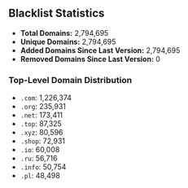 ## Blacklist Statistics

- **Total Domains:** 2,794,695
- **Unique Domains:** 2,794,695
- **Added Domains Since Last Version:** 2,794,695
- **Removed Domains Since Last Version:** 0

### Top-Level Domain Distribution

-  `.com`: 1,226,374
-  `.org`: 235,931
-  `.net`: 173,411
-  `.top`: 87,325
-  `.xyz`: 80,596
-  `.shop`: 72,931
-  `.io`: 60,008
-  `.ru`: 56,716
-  `.info`: 50,754
-  `.pl`: 48,498
